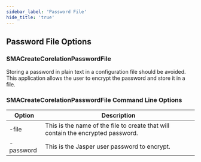 ```yaml
---
sidebar_label: 'Password File'
hide_title: 'true'
---
```


## Password File Options

### SMACreateCorelationPasswordFile

Storing a password in plain text in a configuration file should be avoided.  This application allows the user to encrypt the password and store it in a file.

### SMACreateCorelationPasswordFile Command Line Options 

| Option | Description |
| ------ | ----------- |
|-file | This is the name of the file to create that will contain the encrypted password. |
| -password | This is the Jasper user password to encrypt. |

